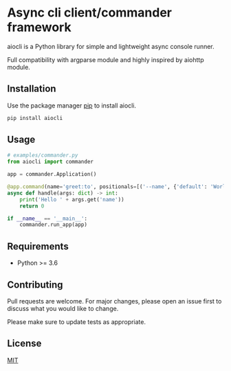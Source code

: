 # Async cli client/commander framework

aiocli is a Python library for simple and lightweight async console runner.

Full compatibility with argparse module and highly inspired by aiohttp module.

## Installation

Use the package manager [pip](https://pip.pypa.io/en/stable/) to install aiocli.

```bash
pip install aiocli
```

## Usage

```python
# examples/commander.py
from aiocli import commander

app = commander.Application()

@app.command(name='greet:to', positionals=[('--name', {'default': 'World!'})])
async def handle(args: dict) -> int:
    print('Hello ' + args.get('name'))
    return 0

if __name__ == '__main__':
    commander.run_app(app)
```

## Requirements

- Python >= 3.6

## Contributing

Pull requests are welcome. For major changes, please open an issue first to discuss what you would like to change.

Please make sure to update tests as appropriate.

## License

[MIT](https://github.com/ticdenis/python-aiocli/blob/master/LICENSE)
